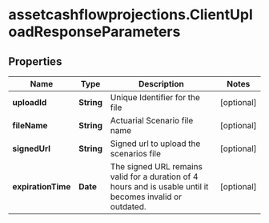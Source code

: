 # assetcashflowprojections.ClientUploadResponseParameters

## Properties

Name | Type | Description | Notes
------------ | ------------- | ------------- | -------------
**uploadId** | **String** | Unique Identifier for the file | [optional] 
**fileName** | **String** | Actuarial Scenario file name | [optional] 
**signedUrl** | **String** | Signed url to upload the scenarios file | [optional] 
**expirationTime** | **Date** | The signed URL remains valid for a duration of 4 hours and is usable until it becomes invalid or outdated. | [optional] 


